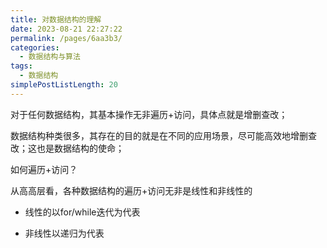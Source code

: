 ```yaml
---
title: 对数据结构的理解
date: 2023-08-21 22:27:22
permalink: /pages/6aa3b3/
categories: 
  - 数据结构与算法
tags: 
  - 数据结构
simplePostListLength: 20
---
```


对于任何数据结构，其基本操作无非遍历+访问，具体点就是增删查改；

数据结构种类很多，其存在的目的就是在不同的应用场景，尽可能高效地增删查改；这也是数据结构的使命；

如何遍历+访问？

从高高层看，各种数据结构的遍历+访问无非是线性和非线性的

- 线性的以for/while迭代为代表

- 非线性以递归为代表



